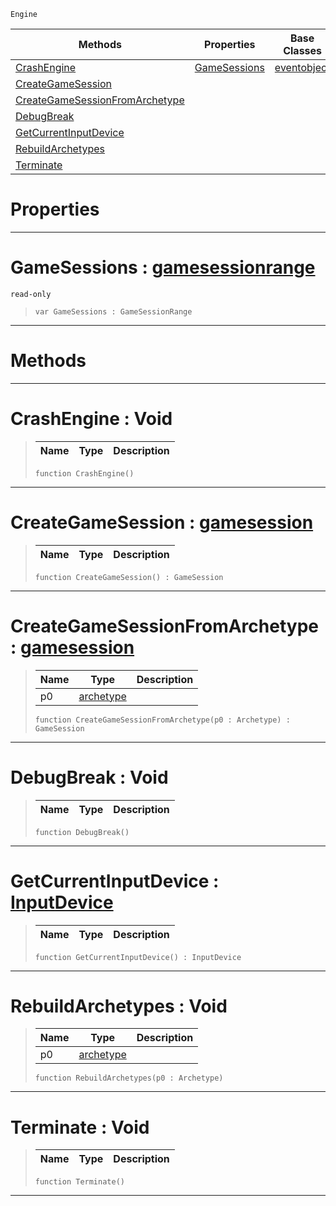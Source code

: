  `Engine`

|Methods|Properties|Base Classes|Derived Classes|
|---|---|---|---|
|[ CrashEngine](https://github.com/zeroengineteam/ZeroDocs/blob/master/code_reference/class_reference/engine.markdown#crashengine-void)|[ GameSessions](https://github.com/zeroengineteam/ZeroDocs/blob/master/code_reference/class_reference/engine.markdown#gamesessions-zero-engine)|[eventobject](https://github.com/zeroengineteam/ZeroDocs/blob/master/code_reference/class_reference/eventobject.markdown)| |
|[ CreateGameSession](https://github.com/zeroengineteam/ZeroDocs/blob/master/code_reference/class_reference/engine.markdown#creategamesession-zero-e)| | | |
|[ CreateGameSessionFromArchetype](https://github.com/zeroengineteam/ZeroDocs/blob/master/code_reference/class_reference/engine.markdown#creategamesessionfromarc)| | | |
|[ DebugBreak](https://github.com/zeroengineteam/ZeroDocs/blob/master/code_reference/class_reference/engine.markdown#debugbreak-void)| | | |
|[ GetCurrentInputDevice](https://github.com/zeroengineteam/ZeroDocs/blob/master/code_reference/class_reference/engine.markdown#getcurrentinputdevice-ze)| | | |
|[ RebuildArchetypes](https://github.com/zeroengineteam/ZeroDocs/blob/master/code_reference/class_reference/engine.markdown#rebuildarchetypes-void)| | | |
|[ Terminate](https://github.com/zeroengineteam/ZeroDocs/blob/master/code_reference/class_reference/engine.markdown#terminate-void)| | | |


 #  Properties


---  
 #  GameSessions : [gamesessionrange](https://github.com/zeroengineteam/ZeroDocs/blob/master/code_reference/class_reference/gamesessionrange.markdown)

 `read-only`

> 
> ``` lang=cpp, name=Zilch
> var GameSessions : GameSessionRange


---  
 #  Methods


---  
 #  CrashEngine : Void

> 
> |Name|Type|Description|
> |---|---|---|
> ``` lang=cpp, name=Zilch
> function CrashEngine()
> ``` 


---  
 #  CreateGameSession : [gamesession](https://github.com/zeroengineteam/ZeroDocs/blob/master/code_reference/class_reference/gamesession.markdown)

> 
> |Name|Type|Description|
> |---|---|---|
> ``` lang=cpp, name=Zilch
> function CreateGameSession() : GameSession
> ``` 


---  
 #  CreateGameSessionFromArchetype : [gamesession](https://github.com/zeroengineteam/ZeroDocs/blob/master/code_reference/class_reference/gamesession.markdown)

> 
> |Name|Type|Description|
> |---|---|---|
> |p0|[archetype](https://github.com/zeroengineteam/ZeroDocs/blob/master/code_reference/class_reference/archetype.markdown)| |
> ``` lang=cpp, name=Zilch
> function CreateGameSessionFromArchetype(p0 : Archetype) : GameSession
> ``` 


---  
 #  DebugBreak : Void

> 
> |Name|Type|Description|
> |---|---|---|
> ``` lang=cpp, name=Zilch
> function DebugBreak()
> ``` 


---  
 #  GetCurrentInputDevice : [InputDevice](https://github.com/zeroengineteam/ZeroDocs/blob/master/code_reference/enum_reference.markdown#inputdevice)

> 
> |Name|Type|Description|
> |---|---|---|
> ``` lang=cpp, name=Zilch
> function GetCurrentInputDevice() : InputDevice
> ``` 


---  
 #  RebuildArchetypes : Void

> 
> |Name|Type|Description|
> |---|---|---|
> |p0|[archetype](https://github.com/zeroengineteam/ZeroDocs/blob/master/code_reference/class_reference/archetype.markdown)| |
> ``` lang=cpp, name=Zilch
> function RebuildArchetypes(p0 : Archetype)
> ``` 


---  
 #  Terminate : Void

> 
> |Name|Type|Description|
> |---|---|---|
> ``` lang=cpp, name=Zilch
> function Terminate()
> ``` 


---  
 

 